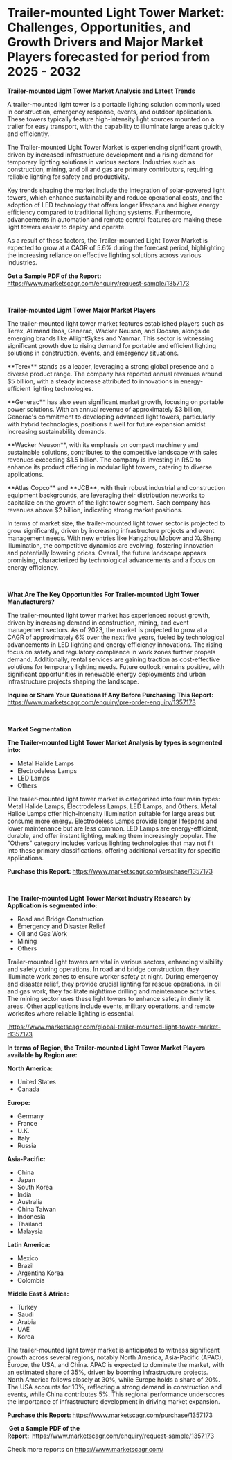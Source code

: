 <p><h1>Trailer-mounted Light Tower Market: Challenges, Opportunities, and Growth Drivers and Major Market Players forecasted for period from 2025 - 2032</h1></p><p><strong>Trailer-mounted Light Tower Market Analysis and Latest Trends</strong></p>
<p><p>A trailer-mounted light tower is a portable lighting solution commonly used in construction, emergency response, events, and outdoor applications. These towers typically feature high-intensity light sources mounted on a trailer for easy transport, with the capability to illuminate large areas quickly and efficiently. </p><p>The Trailer-mounted Light Tower Market is experiencing significant growth, driven by increased infrastructure development and a rising demand for temporary lighting solutions in various sectors. Industries such as construction, mining, and oil and gas are primary contributors, requiring reliable lighting for safety and productivity. </p><p>Key trends shaping the market include the integration of solar-powered light towers, which enhance sustainability and reduce operational costs, and the adoption of LED technology that offers longer lifespans and higher energy efficiency compared to traditional lighting systems. Furthermore, advancements in automation and remote control features are making these light towers easier to deploy and operate. </p><p>As a result of these factors, the Trailer-mounted Light Tower Market is expected to grow at a CAGR of 5.6% during the forecast period, highlighting the increasing reliance on effective lighting solutions across various industries.</p></p>
<p><strong>Get a Sample PDF of the Report:&nbsp;</strong> <a href="https://www.marketscagr.com/enquiry/request-sample/1357173?utm_campaign=2660&utm_medium=2&utm_source=Github&utm_content=ia&utm_term=11042025&utm_id=trailer-mounted-light-tower">https://www.marketscagr.com/enquiry/request-sample/1357173</a></p>
<p>&nbsp;</p>
<p><strong>Trailer-mounted Light Tower Major Market Players</strong></p>
<p><p>The trailer-mounted light tower market features established players such as Terex, Allmand Bros, Generac, Wacker Neuson, and Doosan, alongside emerging brands like AllightSykes and Yanmar. This sector is witnessing significant growth due to rising demand for portable and efficient lighting solutions in construction, events, and emergency situations.</p><p>**Terex** stands as a leader, leveraging a strong global presence and a diverse product range. The company has reported annual revenues around $5 billion, with a steady increase attributed to innovations in energy-efficient lighting technologies.</p><p>**Generac** has also seen significant market growth, focusing on portable power solutions. With an annual revenue of approximately $3 billion, Generac's commitment to developing advanced light towers, particularly with hybrid technologies, positions it well for future expansion amidst increasing sustainability demands.</p><p>**Wacker Neuson**, with its emphasis on compact machinery and sustainable solutions, contributes to the competitive landscape with sales revenues exceeding $1.5 billion. The company is investing in R&D to enhance its product offering in modular light towers, catering to diverse applications.</p><p>**Atlas Copco** and **JCB**, with their robust industrial and construction equipment backgrounds, are leveraging their distribution networks to capitalize on the growth of the light tower segment. Each company has revenues above $2 billion, indicating strong market positions.</p><p>In terms of market size, the trailer-mounted light tower sector is projected to grow significantly, driven by increasing infrastructure projects and event management needs. With new entries like Hangzhou Mobow and XuSheng Illumination, the competitive dynamics are evolving, fostering innovation and potentially lowering prices. Overall, the future landscape appears promising, characterized by technological advancements and a focus on energy efficiency.</p></p>
<p>&nbsp;</p>
<p><strong>What Are The Key Opportunities For Trailer-mounted Light Tower Manufacturers?</strong></p>
<p><p>The trailer-mounted light tower market has experienced robust growth, driven by increasing demand in construction, mining, and event management sectors. As of 2023, the market is projected to grow at a CAGR of approximately 6% over the next five years, fueled by technological advancements in LED lighting and energy efficiency innovations. The rising focus on safety and regulatory compliance in work zones further propels demand. Additionally, rental services are gaining traction as cost-effective solutions for temporary lighting needs. Future outlook remains positive, with significant opportunities in renewable energy deployments and urban infrastructure projects shaping the landscape.</p></p>
<p><strong>Inquire or Share Your Questions If Any Before Purchasing This Report:</strong> <a href="https://www.marketscagr.com/enquiry/pre-order-enquiry/1357173?utm_campaign=2660&utm_medium=2&utm_source=Github&utm_content=ia&utm_term=11042025&utm_id=trailer-mounted-light-tower">https://www.marketscagr.com/enquiry/pre-order-enquiry/1357173</a></p>
<p>&nbsp;</p>
<p><strong>Market Segmentation</strong></p>
<p><strong>The Trailer-mounted Light Tower Market Analysis by types is segmented into:</strong></p>
<p><ul><li>Metal Halide Lamps</li><li>Electrodeless Lamps</li><li>LED Lamps</li><li>Others</li></ul></p>
<p><p>The trailer-mounted light tower market is categorized into four main types: Metal Halide Lamps, Electrodeless Lamps, LED Lamps, and Others. Metal Halide Lamps offer high-intensity illumination suitable for large areas but consume more energy. Electrodeless Lamps provide longer lifespans and lower maintenance but are less common. LED Lamps are energy-efficient, durable, and offer instant lighting, making them increasingly popular. The "Others" category includes various lighting technologies that may not fit into these primary classifications, offering additional versatility for specific applications.</p></p>
<p><strong>Purchase this Report:&nbsp;</strong><a href="https://www.marketscagr.com/purchase/1357173?utm_campaign=2660&utm_medium=2&utm_source=Github&utm_content=ia&utm_term=11042025&utm_id=trailer-mounted-light-tower">https://www.marketscagr.com/purchase/1357173</a></p>
<p>&nbsp;</p>
<p><strong>The Trailer-mounted Light Tower Market Industry Research by Application is segmented into:</strong></p>
<p><ul><li>Road and Bridge Construction</li><li>Emergency and Disaster Relief</li><li>Oil and Gas Work</li><li>Mining</li><li>Others</li></ul></p>
<p><p>Trailer-mounted light towers are vital in various sectors, enhancing visibility and safety during operations. In road and bridge construction, they illuminate work zones to ensure worker safety at night. During emergency and disaster relief, they provide crucial lighting for rescue operations. In oil and gas work, they facilitate nighttime drilling and maintenance activities. The mining sector uses these light towers to enhance safety in dimly lit areas. Other applications include events, military operations, and remote worksites where reliable lighting is essential.</p></p>
<p><a href="https://www.marketscagr.com/global-trailer-mounted-light-tower-market-r1357173?utm_campaign=2660&utm_medium=2&utm_source=Github&utm_content=ia&utm_term=11042025&utm_id=trailer-mounted-light-tower">&nbsp;https://www.marketscagr.com/global-trailer-mounted-light-tower-market-r1357173</a></p>
<p><strong>In terms of Region, the Trailer-mounted Light Tower Market Players available by Region are:</strong></p>
<p>
    <p> <strong> North America: </strong>
        <ul>
            <li>United States</li>
            <li>Canada</li>
        </ul>
        </p> 
    <p> <strong> Europe: </strong>
        <ul>
            <li>Germany</li>
            <li>France</li>
            <li>U.K.</li>
            <li>Italy</li>
            <li>Russia</li>
        </ul>
        </p> 
    <p> <strong> Asia-Pacific: </strong>
        <ul>
            <li>China</li>
            <li>Japan</li>
            <li>South Korea</li>
            <li>India</li>
            <li>Australia</li>
            <li>China Taiwan</li>
            <li>Indonesia</li>
            <li>Thailand</li>
            <li>Malaysia</li>
        </ul>
        </p> 
    <p> <strong> Latin America: </strong>
        <ul>
            <li>Mexico</li>
            <li>Brazil</li>
            <li>Argentina Korea</li>
            <li>Colombia</li>
        </ul>
        </p> 
    <p> <strong> Middle East & Africa: </strong>
        <ul>
            <li>Turkey</li>
            <li>Saudi</li>
            <li>Arabia</li>
            <li>UAE</li>
            <li>Korea</li>
        </ul>
    </p>
    </p>
<p><p>The trailer-mounted light tower market is anticipated to witness significant growth across several regions, notably North America, Asia-Pacific (APAC), Europe, the USA, and China. APAC is expected to dominate the market, with an estimated share of 35%, driven by booming infrastructure projects. North America follows closely at 30%, while Europe holds a share of 20%. The USA accounts for 10%, reflecting a strong demand in construction and events, while China contributes 5%. This regional performance underscores the importance of infrastructure development in driving market expansion.</p></p>
<p><strong>Purchase this Report: </strong><a href="https://www.marketscagr.com/purchase/1357173?utm_campaign=2660&utm_medium=2&utm_source=Github&utm_content=ia&utm_term=11042025&utm_id=trailer-mounted-light-tower">https://www.marketscagr.com/purchase/1357173</a></p>
<p>&nbsp;<strong>Get a Sample PDF of the Report:&nbsp;&nbsp;</strong><a href="https://www.marketscagr.com/enquiry/request-sample/1357173?utm_campaign=2660&utm_medium=2&utm_source=Github&utm_content=ia&utm_term=11042025&utm_id=trailer-mounted-light-tower">https://www.marketscagr.com/enquiry/request-sample/1357173</a></p>
<p><strong></strong></p>
<p>Check more reports on <a href="https://www.marketscagr.com/?utm_campaign=2660&utm_medium=2&utm_source=Github&utm_content=ia&utm_term=11042025&utm_id=trailer-mounted-light-tower">https://www.marketscagr.com/</a></p>